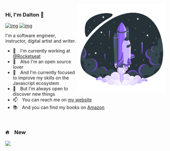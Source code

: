 <a href="https://storyset.com/rocket" title="Illustration by Freepik Storyset">
  <img align="right" src="https://raw.githubusercontent.com/daltonmenezes/daltonmenezes/master/assets/To%20the%20stars-amico.svg" alt="a rocket on launch" width=55% height=55% />
</a>

### Hi, I'm Dalton 👋
[![img](https://img.shields.io/badge/support%20me%20on-patreon-9466ff?style=flat-square&labelColor=black&logo=patreon)](https://www.patreon.com/daltonmenezes)
[![img](https://img.shields.io/badge/join-electron%20brazil-9466ff?style=flat-square&labelColor=black&logo=discord)](https://discord.gg/qCtM47K)

I'm a software engineer, instructor, digital artist and writer.

- 🚀 I'm currently working at [@Rocketseat](https://github.com/Rocketseat)
- 💖 Also I'm an open source lover
- 🌱 And I'm currently focused to improve my skills on the Javascript ecosystem
- 🔭 But I'm always open to discover new things
- 📫 You can reach me on [my website](https://daltonmenezes.github.io/#contact)
- 📚 And you can find my books on [Amazon](https://www.amazon.com.br/Dalton-Menezes/e/B07PDP3BP4/ref=dp_byline_cont_pop_ebooks_1)

<br/>

### 🔥 New

[![](https://github-readme-stats.vercel.app/api/pin/?username=daltonmenezes&repo=cra-template-good-start&bg_color=ffffff00&text_color=666666)](https://github.com/daltonmenezes/cra-template-good-start) 

